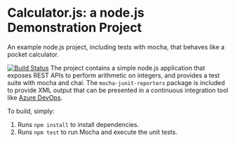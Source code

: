 Calculator.js: a node.js Demonstration Project
==============================================
An example node.js project, including tests with mocha, that behaves like
a pocket calculator.

[![Build Status](https://dev.azure.com/dodonapchem/Integrating%20External%20Source%20Control%20with%20Azure%20Pipelines/_apis/build/status/dodondon.calculator?branchName=master)](https://dev.azure.com/dodonapchem/Integrating%20External%20Source%20Control%20with%20Azure%20Pipelines/_build/latest?definitionId=34&branchName=master)
The project contains a simple node.js application that exposes REST APIs
to perform arithmetic on integers, and provides a test suite with mocha
and chai.  The `mocha-junit-reporters` package is included to provide XML
output that can be presented in a continuous integration tool like
[Azure DevOps](https://azure.com/devops).

To build, simply:

1. Runs `npm install` to install dependencies.
2. Runs `npm test` to run Mocha and execute the unit tests.

